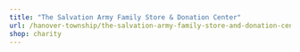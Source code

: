 ```yaml
---
title: "The Salvation Army Family Store & Donation Center"
url: /hanover-township/the-salvation-army-family-store-and-donation-center/
shop: charity
---
```

